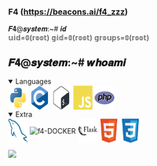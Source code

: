 ###  F4 (https://beacons.ai/f4_zzz)
𝑭𝟒@𝒔𝒚𝒔𝒕𝒆𝒎:~# 𝒊𝒅 <br>
𝕦𝕚𝕕=𝟘(𝕣𝕠𝕠𝕥) 𝕘𝕚𝕕=𝟘(𝕣𝕠𝕠𝕥) 𝕘𝕣𝕠𝕦𝕡𝕤=𝟘(𝕣𝕠𝕠𝕥) <br>

𝑭𝟒@𝒔𝒚𝒔𝒕𝒆𝒎:~# 𝒘𝒉𝒐𝒂𝒎𝒊 <br>
-------------------
 
<details open>
  <summary>Languages</summary>  
  <img align="center" alt="f4-Python" height="50" width="40" src="https://raw.githubusercontent.com/devicons/devicon/master/icons/python/python-original.svg">
  <img align="center" alt="f4-Csharp" height="50" width="40" src="https://raw.githubusercontent.com/devicons/devicon/master/icons/c/c-original.svg">
  <img align="center" alt="f4-bash" height="50" width="40" src="https://raw.githubusercontent.com/devicons/devicon/master/icons/bash/bash-original.svg">
  <img align="center" alt="f4-Js" height="50" width="40" src="https://raw.githubusercontent.com/devicons/devicon/master/icons/javascript/javascript-plain.svg">
  <img align="center" alt="f4-php" height="50" width="40" src="https://raw.githubusercontent.com/devicons/devicon/master/icons/php/php-original.svg">
</details>

<details open>
  <summary>Extra</summary>
  <img align="center" alt="f4-mysql" height="50" width="40" src="https://raw.githubusercontent.com/devicons/devicon/master/icons/mysql/mysql-original.svg">
  <img align="center" alt="f4-DOCKER" height="50" width="40" src="https://user-images.githubusercontent.com/92044641/136277563-37099a20-0dbe-4e9c-b7ae-0dcb91b46fbb.png"/>
  <img align="center" alt="f4-flask" height="50" width="40" src="https://raw.githubusercontent.com/devicons/devicon/master/icons/flask/flask-original-wordmark.svg">
  <img align="center" alt="f4-HTML" height="50" width="40" src="https://raw.githubusercontent.com/devicons/devicon/master/icons/html5/html5-original.svg">
  <img align="center" alt="f4-CSS" height="50" width="40" src="https://raw.githubusercontent.com/devicons/devicon/master/icons/css3/css3-original.svg">
</details>

 
 ![](https://komarev.com/ghpvc/?username=RonaldLSB&style=for-the-badge&color=red)
